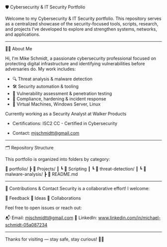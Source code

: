 🛡️ Cybersecurity & IT Security Portfolio

Welcome to my Cybersecurity & IT Security portfolio. This repository serves as a centralized showcase of the security-focused tools, scripts, research, and projects I’ve developed to explore and strengthen systems, networks, and applications.

---

👨‍💻 About Me

Hi, I'm Mike Schmidt, a passionate cybersecurity professional focused on protecting digital infrastructure and identifying vulnerabilities before adversaries do. My work includes: 

- 🔍 Threat analysis & malware detection  
- 🛠️ Security automation & tooling  
- 🧪 Vulnerability assessment & penetration testing  
- 📜 Compliance, hardening & incident response  
- 🧰 Virtual Machines, Windows Server, Linux

Currently working as a Security Analyst at Walker Products
- Certifications: ISC2 CC - Certified in Cybersecurity

- Contact: mjschmidtt@gmail.com

---

🗂️ Repository Structure

This portfolio is organized into folders by category:

📁 portfolio/
┣ 📂 Projects/
┃ ┗ 📂 Scripting
┃ ┗ 📂 threat-detection/
┃ ┗ 📂 malware-analysis/
┣ 📜 README.md

---

🤝 Contributions & Contact
Security is a collaborative effort! I welcome:

🔧 Feedback
🧩 Ideas
🤝 Collaborations

Feel free to open issues or reach out:

📬 Email: mjschmidtt@gmail.com
💼 LinkedIn: www.linkedin.com/in/michael-schmidt-05a087234

---

Thanks for visiting — stay safe, stay curious! 🧠🔐
